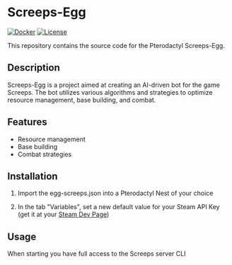# Screeps-Egg

[![Docker](https://github.com/Lela810/Screeps-Egg/actions/workflows/docker-publish.yml/badge.svg)](https://github.com/Lela810/Screeps-Egg/actions/workflows/docker-publish.yml)
[![License](https://img.shields.io/github/license/lela810/Screeps-Egg.svg?style=flat-square)](https://github.com/lela810/Screeps-Egg/blob/master/LICENSE)

This repository contains the source code for the Pterodactyl Screeps-Egg.

## Description

Screeps-Egg is a project aimed at creating an AI-driven bot for the game Screeps. The bot utilizes various algorithms and strategies to optimize resource management, base building, and combat.

## Features

- Resource management
- Base building
- Combat strategies

## Installation

1. Import the egg-screeps.json into a Pterodactyl Nest of your choice

2. In the tab "Variables", set a new default value for your Steam API Key (get it at your [Steam Dev Page](https://steamcommunity.com/dev/apikey))

## Usage

When starting you have full access to the Screeps server CLI
